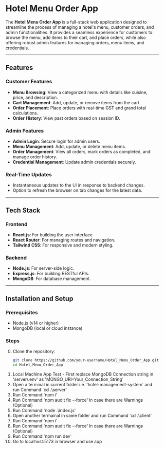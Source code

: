 # Hotel Menu Order App

The **Hotel Menu Order App** is a full-stack web application designed to streamline the process of managing a hotel's menu, customer orders, and admin functionalities. It provides a seamless experience for customers to browse the menu, add items to their cart, and place orders, while also offering robust admin features for managing orders, menu items, and credentials.

---

## Features

### **Customer Features**

- **Menu Browsing**: View a categorized menu with details like cuisine, price, and description.
- **Cart Management**: Add, update, or remove items from the cart.
- **Order Placement**: Place orders with real-time GST and grand total calculations.
- **Order History**: View past orders based on session ID.

### **Admin Features**

- **Admin Login**: Secure login for admin users.
- **Menu Management**: Add, update, or delete menu items.
- **Order Management**: View all orders, mark orders as completed, and manage order history.
- **Credential Management**: Update admin credentials securely.

### **Real-Time Updates**

- Instantaneous updates to the UI in response to backend changes.
- Option to refresh the browser on tab changes for the latest data.

---

## Tech Stack

### **Frontend**

- **React.js**: For building the user interface.
- **React Router**: For managing routes and navigation.
- **Tailwind CSS**: For responsive and modern styling.

### **Backend**

- **Node.js**: For server-side logic.
- **Express.js**: For building RESTful APIs.
- **MongoDB**: For database management.

---

## Installation and Setup

### **Prerequisites**

- Node.js (v14 or higher)
- MongoDB (local or cloud instance)

### **Steps**

0. Clone the repository:
   ```bash
   git clone https://github.com/your-username/Hotel_Menu_Order_App.git
   cd Hotel_Menu_Order_App
   ```
1. Local Machine App Test - First replace MongoDB Connection string in 'server/.env' as 'MONGO_URI=Your_Connection_String'
2. Open a terminal in current folder i.e. 'hotel-management-system' and run Command 'cd .\server\'
3. Run Command 'npm i'
4. Run Command 'npm audit fix --force' In case there are Warnings (Optional)
5. Run Command 'node .\index.js'
6. Open another termainal in same folder and run Command 'cd .\client\'
7. Run Command 'npm i'
8. Run Command 'npm audit fix --force' In case there are Warnings (Optional)
9. Run Command 'npm run dev'
10. Go to localhost:5173 in browser and use app
